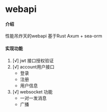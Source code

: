 # webapi

#### 介绍

性能吊炸天的webapi
基于Rust Axum + sea-orm

#### 实现功能

1. [√] jwt 接口授权验证
2. [√] account用户接口
    * 登录
    * 注册
    * 用户信息
3. [√] websocket 功能
    * 一对一发消息
    * 广播
